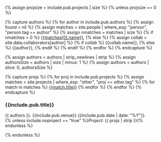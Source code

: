 {% assign projsize = include.pub.projects | size %}
{% unless projsize == 0 %}

{% capture authors %}
{% for author in include.pub.authors %}
    {% assign found = nil %}
    {% assign matches = site.people |
        where_exp: "person", "person.tag == author" %}
    {% assign nmatches = matches | size %}
    {% if nmatches > 0 %}
        [{{matches[0].name}}]({{matches[0].url}}),
    {% else %}
        {% assign collab = site.data.collaborators[author] %}
        {% if collab %}
            {{collab.name}},
        {% else %}
            {{author}},
        {% endif %}
    {% endif %}
{% endfor %}
{% endcapture %}

{% assign authors = authors | strip_newlines | strip %}
{% assign authorsSize = authors | size | minus: 1 %}
{% assign authors = authors | slice: 0, authorsSize %}

{% capture projs %}
{% for proj in include.pub.projects %}
    {% assign matches = site.projects |
        where_exp: "other", "proj == other.tag" %}
    {% for match in matches %}
        [{{match.title}}]({{match.url}})
    {% endfor %}
{% endfor %}
{% endcapture %}

<h3 class="tight-h3">{{include.pub.title}}</h3>

{{ authors }}. {{include.pub.venue}} {{include.pub.date | date: "%Y"}}.<br>
{% unless include.noproject == "true" %}_Project:_ {{ projs | strip }}{% endunless %}

{% endunless %}
